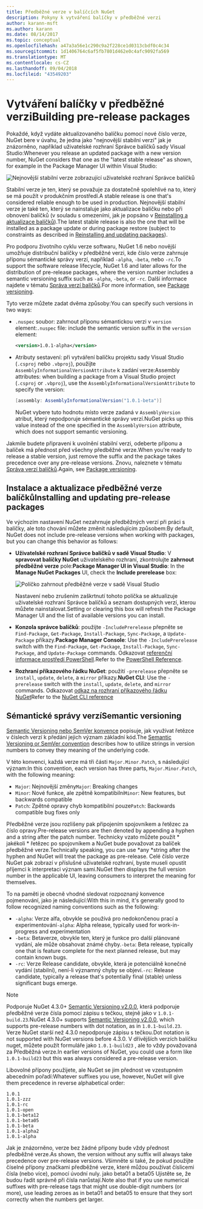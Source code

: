 ```yaml
---
title: Předběžné verze v balíčcích NuGet
description: Pokyny k vytváření balíčky v předběžné verzi
author: karann-msft
ms.author: karann
ms.date: 08/14/2017
ms.topic: conceptual
ms.openlocfilehash: a47a3a56e1c290c9a2f228ce1d0313cbdf0c4c34
ms.sourcegitcommit: 1d1406764c6af5fb7801d462e0c4afc9092fa569
ms.translationtype: MT
ms.contentlocale: cs-CZ
ms.lasthandoff: 09/04/2018
ms.locfileid: "43549203"
---
```

# <a name="building-pre-release-packages"></a><span data-ttu-id="1bfd7-103">Vytváření balíčky v předběžné verzi</span><span class="sxs-lookup"><span data-stu-id="1bfd7-103">Building pre-release packages</span></span>

<span data-ttu-id="1bfd7-104">Pokaždé, když vydáte aktualizovaného balíčku pomocí nové číslo verze, NuGet bere v úvahu, že jedna jako "nejnovější stabilní verzi" jak je znázorněno, například uživatelské rozhraní Správce balíčků sady Visual Studio:</span><span class="sxs-lookup"><span data-stu-id="1bfd7-104">Whenever you release an updated package with a new version number, NuGet considers that one as the "latest stable release" as shown, for example in the Package Manager UI within Visual Studio:</span></span>

![Nejnovější stabilní verze zobrazující uživatelské rozhraní Správce balíčků](media/Prerelease_01-LatestStable.png)

<span data-ttu-id="1bfd7-106">Stabilní verze je ten, který se považuje za dostatečně spolehlivé na to, který se má použít v produkčním prostředí.</span><span class="sxs-lookup"><span data-stu-id="1bfd7-106">A stable release is one that's considered reliable enough to be used in production.</span></span> <span data-ttu-id="1bfd7-107">Nejnovější stabilní verze je také ten, který se nainstaluje jako aktualizace balíčku nebo při obnovení balíčků (v souladu s omezeními, jak je popsáno v [Reinstalling a aktualizace balíčků](../consume-packages/reinstalling-and-updating-packages.md)).</span><span class="sxs-lookup"><span data-stu-id="1bfd7-107">The latest stable release is also the one that will be installed as a package update or during package restore (subject to constraints as described in [Reinstalling and updating packages](../consume-packages/reinstalling-and-updating-packages.md)).</span></span>

<span data-ttu-id="1bfd7-108">Pro podporu životního cyklu verze softwaru, NuGet 1.6 nebo novější umožňuje distribuční balíčky v předběžné verzi, kde číslo verze zahrnuje příponu sémantické správy verzí, například `-alpha`, `-beta`, nebo `-rc`.</span><span class="sxs-lookup"><span data-stu-id="1bfd7-108">To support the software release lifecycle, NuGet 1.6 and later allows for the distribution of pre-release packages, where the version number includes a semantic versioning suffix such as `-alpha`, `-beta`, or `-rc`.</span></span> <span data-ttu-id="1bfd7-109">Další informace najdete v tématu [Správa verzí balíčků](../reference/package-versioning.md#pre-release-versions).</span><span class="sxs-lookup"><span data-stu-id="1bfd7-109">For more information, see [Package versioning](../reference/package-versioning.md#pre-release-versions).</span></span>

<span data-ttu-id="1bfd7-110">Tyto verze můžete zadat dvěma způsoby:</span><span class="sxs-lookup"><span data-stu-id="1bfd7-110">You can specify such versions in two ways:</span></span>

- <span data-ttu-id="1bfd7-111">`.nuspec` soubor: zahrnout příponu sémantickou verzi v `version` element:</span><span class="sxs-lookup"><span data-stu-id="1bfd7-111">`.nuspec` file: include the semantic version suffix in the `version` element:</span></span>

    ```xml
    <version>1.0.1-alpha</version>
    ```

- <span data-ttu-id="1bfd7-112">Atributy sestavení: při vytváření balíčku projektu sady Visual Studio (`.csproj` nebo `.vbproj`), použijte `AssemblyInformationalVersionAttribute` k zadání verze:</span><span class="sxs-lookup"><span data-stu-id="1bfd7-112">Assembly attributes: when building a package from a Visual Studio project (`.csproj` or `.vbproj`), use the `AssemblyInformationalVersionAttribute` to specify the version:</span></span>

    ```cs
    [assembly: AssemblyInformationalVersion("1.0.1-beta")]
    ```

    <span data-ttu-id="1bfd7-113">NuGet vybere tuto hodnotu místo verze zadaná v `AssemblyVersion` atribut, který nepodporuje sémantické správy verzí.</span><span class="sxs-lookup"><span data-stu-id="1bfd7-113">NuGet picks up this value instead of the one specified in the `AssemblyVersion` attribute, which does not support semantic versioning.</span></span>

<span data-ttu-id="1bfd7-114">Jakmile budete připraveni k uvolnění stabilní verzi, odeberte příponu a balíček má přednost před všechny předběžné verze.</span><span class="sxs-lookup"><span data-stu-id="1bfd7-114">When you’re ready to release a stable version, just remove the suffix and the package takes precedence over any pre-release versions.</span></span> <span data-ttu-id="1bfd7-115">Znovu, naleznete v tématu [Správa verzí balíčků](../reference/package-versioning.md#pre-release-versions).</span><span class="sxs-lookup"><span data-stu-id="1bfd7-115">Again, see [Package versioning](../reference/package-versioning.md#pre-release-versions).</span></span>

## <a name="installing-and-updating-pre-release-packages"></a><span data-ttu-id="1bfd7-116">Instalace a aktualizace předběžné verze balíčků</span><span class="sxs-lookup"><span data-stu-id="1bfd7-116">Installing and updating pre-release packages</span></span>

<span data-ttu-id="1bfd7-117">Ve výchozím nastavení NuGet nezahrnuje předběžných verzí při práci s balíčky, ale toto chování můžete změnit následujícím způsobem:</span><span class="sxs-lookup"><span data-stu-id="1bfd7-117">By default, NuGet does not include pre-release versions when working with packages, but you can change this behavior as follows:</span></span>

- <span data-ttu-id="1bfd7-118">**Uživatelské rozhraní Správce balíčků v sadě Visual Studio**: V **spravovat balíčky NuGet** uživatelského rozhraní, zkontrolujte **zahrnout předběžné verze** pole:</span><span class="sxs-lookup"><span data-stu-id="1bfd7-118">**Package Manager UI in Visual Studio**: In the **Manage NuGet Packages** UI, check the **Include prerelease** box:</span></span>

    ![Políčko zahrnout předběžné verze v sadě Visual Studio](media/Prerelease_02-CheckPrerelease.png)

    <span data-ttu-id="1bfd7-120">Nastavení nebo zrušením zaškrtnutí tohoto políčka se aktualizuje uživatelské rozhraní Správce balíčků a seznam dostupných verzí, kterou můžete nainstalovat.</span><span class="sxs-lookup"><span data-stu-id="1bfd7-120">Setting or clearing this box will refresh the Package Manager UI and the list of available versions you can install.</span></span>

- <span data-ttu-id="1bfd7-121">**Konzola správce balíčků**: použijte `-IncludePrerelease` přepněte se `Find-Package`, `Get-Package`, `Install-Package`, `Sync-Package`, a `Update-Package` příkazy.</span><span class="sxs-lookup"><span data-stu-id="1bfd7-121">**Package Manager Console**: Use the `-IncludePrerelease` switch with the `Find-Package`, `Get-Package`, `Install-Package`, `Sync-Package`, and `Update-Package` commands.</span></span> <span data-ttu-id="1bfd7-122">Odkazovat [referenční informace prostředí PowerShell](../tools/powershell-reference.md).</span><span class="sxs-lookup"><span data-stu-id="1bfd7-122">Refer to the [PowerShell Reference](../tools/powershell-reference.md).</span></span>

- <span data-ttu-id="1bfd7-123">**Rozhraní příkazového řádku NuGet**: použití `-prerelease` přepněte se `install`, `update`, `delete`, a `mirror` příkazy.</span><span class="sxs-lookup"><span data-stu-id="1bfd7-123">**NuGet CLI**: Use the `-prerelease` switch with the `install`, `update`, `delete`, and `mirror` commands.</span></span> <span data-ttu-id="1bfd7-124">Odkazovat [odkaz na rozhraní příkazového řádku NuGet](../tools/nuget-exe-cli-reference.md)</span><span class="sxs-lookup"><span data-stu-id="1bfd7-124">Refer to the [NuGet CLI reference](../tools/nuget-exe-cli-reference.md)</span></span>

## <a name="semantic-versioning"></a><span data-ttu-id="1bfd7-125">Sémantické správy verzí</span><span class="sxs-lookup"><span data-stu-id="1bfd7-125">Semantic versioning</span></span>

<span data-ttu-id="1bfd7-126">[Semantic Versioning nebo SemVer konvence](http://semver.org/spec/v1.0.0.html) popisuje, jak využívat řetězce v číslech verzí k předání jejich význam základní kód.</span><span class="sxs-lookup"><span data-stu-id="1bfd7-126">The [Semantic Versioning or SemVer convention](http://semver.org/spec/v1.0.0.html) describes how to utilize strings in version numbers to convey they meaning of the underlying code.</span></span>

<span data-ttu-id="1bfd7-127">V této konvenci, každá verze má tři části `Major.Minor.Patch`, s následující význam:</span><span class="sxs-lookup"><span data-stu-id="1bfd7-127">In this convention, each version has three parts, `Major.Minor.Patch`, with the following meaning:</span></span>

- <span data-ttu-id="1bfd7-128">`Major`: Nejnovější změny</span><span class="sxs-lookup"><span data-stu-id="1bfd7-128">`Major`: Breaking changes</span></span>
- <span data-ttu-id="1bfd7-129">`Minor`: Nové funkce, ale zpětně kompatibilní</span><span class="sxs-lookup"><span data-stu-id="1bfd7-129">`Minor`: New features, but backwards compatible</span></span>
- <span data-ttu-id="1bfd7-130">`Patch`: Zpětné opravy chyb kompatibilní pouze</span><span class="sxs-lookup"><span data-stu-id="1bfd7-130">`Patch`: Backwards compatible bug fixes only</span></span>

<span data-ttu-id="1bfd7-131">Předběžné verze jsou rozlišeny pak připojením spojovníkem a řetězec za číslo opravy.</span><span class="sxs-lookup"><span data-stu-id="1bfd7-131">Pre-release versions are then denoted by appending a hyphen and a string after the patch number.</span></span> <span data-ttu-id="1bfd7-132">Technicky vzato můžete použít * jakékoli * řetězec po spojovníkem a NuGet bude považovat za balíček předběžné verze.</span><span class="sxs-lookup"><span data-stu-id="1bfd7-132">Technically speaking, you can use *any *string after the hyphen and NuGet will treat the package as pre-release.</span></span> <span data-ttu-id="1bfd7-133">Celé číslo verze NuGet pak zobrazí v příslušné uživatelské rozhraní, byste museli opustit příjemci k interpretaci význam sami.</span><span class="sxs-lookup"><span data-stu-id="1bfd7-133">NuGet then displays the full version number in the applicable UI, leaving consumers to interpret the meaning for themselves.</span></span>

<span data-ttu-id="1bfd7-134">To na paměti je obecně vhodné sledovat rozpoznaný konvence pojmenování, jako je následující:</span><span class="sxs-lookup"><span data-stu-id="1bfd7-134">With this in mind, it's generally good to follow recognized naming conventions such as the following:</span></span>

- <span data-ttu-id="1bfd7-135">`-alpha`: Verze alfa, obvykle se používá pro nedokončenou prací a experimentování</span><span class="sxs-lookup"><span data-stu-id="1bfd7-135">`-alpha`: Alpha release, typically used for work-in-progress and experimentation</span></span>
- <span data-ttu-id="1bfd7-136">`-beta`: Betaverze, obvykle ten, který je funkce pro další plánované vydání, ale může obsahovat známé chyby.</span><span class="sxs-lookup"><span data-stu-id="1bfd7-136">`-beta`: Beta release, typically one that is feature complete for the next planned release, but may contain known bugs.</span></span>
- <span data-ttu-id="1bfd7-137">`-rc`: Verze Release candidate, obvykle, která je potenciálně konečné vydání (stabilní), není-li významný chyby se objeví.</span><span class="sxs-lookup"><span data-stu-id="1bfd7-137">`-rc`: Release candidate, typically a release that's potentially final (stable) unless significant bugs emerge.</span></span>

> [!Note]
> <span data-ttu-id="1bfd7-138">Podporuje NuGet 4.3.0+ [Semantic Versioning v2.0.0](http://semver.org/spec/v2.0.0.html), která podporuje předběžné verze čísla pomocí zápisu s tečkou, stejně jako v `1.0.1-build.23`.</span><span class="sxs-lookup"><span data-stu-id="1bfd7-138">NuGet 4.3.0+ supports [Semantic Versioning v2.0.0](http://semver.org/spec/v2.0.0.html), which supports pre-release numbers with dot notation, as in `1.0.1-build.23`.</span></span> <span data-ttu-id="1bfd7-139">Verze NuGet starší než 4.3.0 nepodporuje zápisu s tečkou.</span><span class="sxs-lookup"><span data-stu-id="1bfd7-139">Dot notation is not supported with NuGet versions before 4.3.0.</span></span> <span data-ttu-id="1bfd7-140">V dřívějších verzích balíčku nuget, můžete použít formuláře jako `1.0.1-build23` , ale to vždy považovaná za Předběžná verze.</span><span class="sxs-lookup"><span data-stu-id="1bfd7-140">In earlier versions of NuGet, you could use a form like `1.0.1-build23` but this was always considered a pre-release version.</span></span>

<span data-ttu-id="1bfd7-141">Libovolné přípony použijete, ale NuGet se jim přednost ve vzestupném abecedním pořadí:</span><span class="sxs-lookup"><span data-stu-id="1bfd7-141">Whatever suffixes you use, however, NuGet will give them precedence in reverse alphabetical order:</span></span>

    1.0.1
    1.0.1-zzz
    1.0.1-rc
    1.0.1-open
    1.0.1-beta12
    1.0.1-beta05
    1.0.1-beta
    1.0.1-alpha2
    1.0.1-alpha

<span data-ttu-id="1bfd7-142">Jak je znázorněno, verze bez žádné přípony bude vždy přednost předběžné verze.</span><span class="sxs-lookup"><span data-stu-id="1bfd7-142">As shown, the version without any suffix will always take precedence over pre-release versions.</span></span> <span data-ttu-id="1bfd7-143">Všimněte si také, že pokud použijte číselné přípony značkami předběžné verze, které můžou používat číslicemi čísla (nebo více), pomocí úvodní nuly. jako beta01 a beta05 Ujistěte se, že budou řadit správně při čísla narůstají.</span><span class="sxs-lookup"><span data-stu-id="1bfd7-143">Note also that if you use numerical suffixes with pre-release tags that might use double-digit numbers (or more), use leading zeroes as in beta01 and beta05 to ensure that they sort correctly when the numbers get larger.</span></span>
